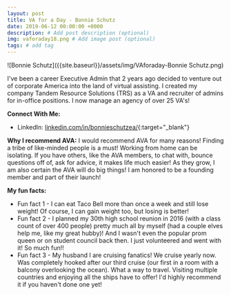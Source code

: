 ```yaml
---
layout: post
title: VA for a Day - Bonnie Schutz
date: 2019-06-12 00:00:00 +0000
description: # Add post description (optional)
img: vaforaday18.png # Add image post (optional)
tags: # add tag
---
```


![Bonnie Schutz]({{site.baseurl}}/assets/img/VAforaday-Bonnie Schutz.png)

I've been a career Executive Admin that 2 years ago decided to venture out of corporate America into the land of virtual assisting. I created my company Tandem Resource Solutions (TRS) as a VA and recruiter of admins for in-office positions. I now manage an agency of over 25 VA's!

__Connect With Me:__
* LinkedIn: [linkedin.com/in/bonnieschutzea/](https://www.linkedin.com/in/bonnieschutzea/){:target="_blank"}

__Why I recommend AVA:__
I would recommend AVA for many reasons! Finding a tribe of like-minded people is a must! Working from home can be isolating. If you have others, like the AVA members, to chat with, bounce questions off of, ask for advice, it makes life much easier! As they grow, I am also certain the AVA will do big things! I am honored to be a founding member and part of their launch!

__My fun facts:__
* Fun fact 1 - I can eat Taco Bell more than once a week and still lose weight! Of course, I can gain weight too, but losing is better!  
* Fun fact 2 - I planned my 30th high school reunion in 2016 (with a class count of over 400 people) pretty much all by myself (had a couple elves help me, like my great hubby)! And I wasn't even the popular prom queen or on student council back then. I just volunteered and went with it! So much fun!!  
* Fun fact 3 - My husband I are cruising fanatics! We cruise yearly now. Was completely hooked after our third cruise (our first in a room with a balcony overlooking the ocean).  What a way to travel. Visiting multiple countries and enjoying all the ships have to offer! I'd highly recommend it if you haven't done one yet!

